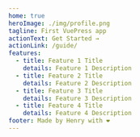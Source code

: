 ```yaml
---
home: true
heroImage: ./img/profile.png
tagline: First VuePress app
actionText: Get Started →
actionLink: /guide/
features:
  - title: Feature 1 Title
    details: Feature 1 Description
  - title: Feature 2 Title
    details: Feature 2 Description
  - title: Feature 3 Title
    details: Feature 3 Description
  - title: Feature 4 Title
    details: Feature 4 Description
footer: Made by Henry with ❤️
---
```

